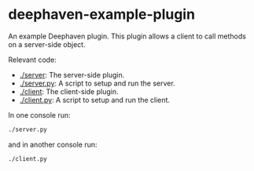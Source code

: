 # deephaven-example-plugin
An example Deephaven plugin.  This plugin allows a client to call methods on a server-side object.

Relevant code:
* [./server](./server/): The server-side plugin.
* [./server.py](./server.py): A script to setup and run the server.
* [./client](./client/): The client-side plugin.
* [./client.py](./client.py): A script to setup and run the client.

In one console run:
```bash
./server.py
```
and in another console run:
```bash
./client.py
```


